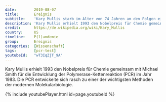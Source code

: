 ```yaml
---
date:        2019-08-07
title:       Ereignis
subtitle:    'Kary Mullis starb im Alter von 74 Jahren an den Folgen einer Lungenentzündung.'
description: 'Kary Mullis erhielt 1993 den Nobelpreis für Chemie gemeinsam mit Michael Smith für die Entwicklung der Polymerase-Kettenreaktion (PCR) im Jahr 1983. Die PCR entwickelte sich rasch zu einer der wichtigsten Methoden der modernen Molekularbiologie.'
credit:      https://de.wikipedia.org/wiki/Kary_Mullis
country:     US
timeline:    P(l)andemie
group:       Ereignis
categories:  [Wissenschaft]
tags:        [pcr-test]
youtubeId:   "wT3IqZjT_9A"
---
```

Kary Mullis erhielt 1993 den Nobelpreis für Chemie gemeinsam mit Michael Smith für die Entwicklung der Polymerase-Kettenreaktion (PCR) im Jahr 1983. Die PCR entwickelte sich rasch zu einer der wichtigsten Methoden der modernen Molekularbiologie.

{% include youtubePlayer.html id=page.youtubeId %}
